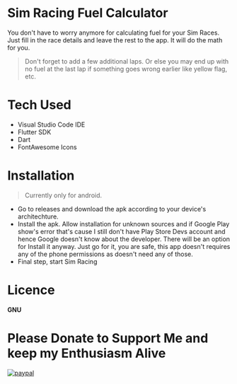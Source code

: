 # Sim Racing Fuel Calculator

You don't have to worry anymore for calculating fuel for your Sim Races. Just fill in the race details and leave the rest to the app. It will do the math for you.

> Don't forget to add a few additional laps. Or else you may end up with no fuel at the last lap if something goes wrong earlier like yellow flag, etc.

# Tech Used
- Visual Studio Code IDE
- Flutter SDK
- Dart
- FontAwesome Icons

# Installation
> Currently only for android.
- Go to releases and download the apk according to your device's architechture.
- Install the apk. Allow installation for unknown sources and if Google Play show's error that's cause I still don't have Play Store Devs account and hence Google doesn't know about the developer. There will be an option for Install it anyway. Just go for it, you are safe, this app doesn't requires any of the phone permissions as doesn't need any of those.
- Final step, start Sim Racing

# Licence
**GNU**

# Please Donate to Support Me and keep my Enthusiasm Alive
[![paypal](https://camo.githubusercontent.com/f896f7d176663a1559376bb56aac4bdbbbe85ed1/68747470733a2f2f7777772e70617970616c6f626a656374732e636f6d2f656e5f55532f692f62746e2f62746e5f646f6e61746543435f4c472e676966)](https://paypal.me/abhiayush23/)
